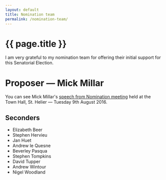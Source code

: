 ```yaml
---
layout: default
title: Nomination team
permalink: /nomination-team/
---
```


{{ page.title }}
===

I am very grateful to my nomination team for offering their initial support for this Senatorial Election.

Proposer &mdash; Mick Millar
===

You can see Mick Millar's [speech from Nomination meeting][1] held at the Town Hall, St. Helier &mdash; Tuesday 9th August 2016.

Seconders
---

- Elizabeth Beer
- Stephen Hervieu
- Jan Huet
- Andrew le Quesne
- Beverley Pasqua
- Stephen Tompkins
- David Tupper
- Andrew Wintour
- Nigel Woodland

[1]:/why-guy/
